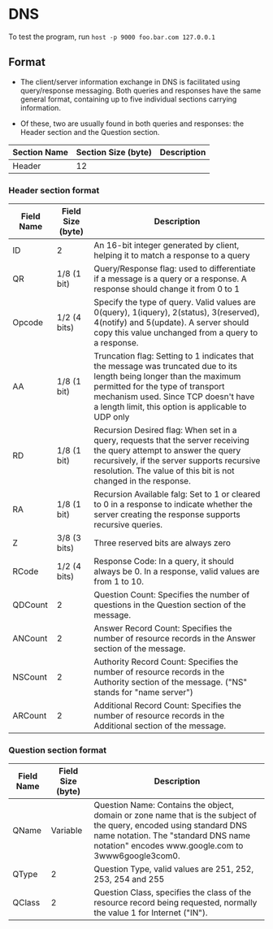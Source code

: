 # DNS

To test the program, run `host -p 9000 foo.bar.com 127.0.0.1`

## Format

* The client/server information exchange in DNS is facilitated using query/response messaging. Both queries and responses have the same general format, containing up to five individual sections carrying information.

* Of these, two are usually found in both queries and responses: the Header section and the Question section.

<table>
    <thead>
        <tr>
            <th>Section Name</th>
            <th>Section Size (byte)</th>
            <th>Description</th>
        </tr>
    </thead>
    <tbody>
        <tr>
            <td>Header</td>
            <td>12</td>
            <td></td>
        </tr>
    </tbody>
</table>

### Header section format

<table>
    <thead>
        <tr>
            <th>Field Name</th>
            <th>Field Size (byte)</th>
            <th>Description</th>
        </tr>
    </thead>
    <tbody>
        <tr>
            <td>ID</td>
            <td>2</td>
            <td>An 16-bit integer generated by client, helping it to match a response to a query</td>
        </tr>
        <tr>
            <td>QR</td>
            <td>1/8 (1 bit)</td>
            <td>Query/Response flag: used to differentiate if a message is a query or a response. A response should change it from 0 to 1</td>
        </tr>
        <tr>
            <td>Opcode</td>
            <td>1/2 (4 bits)</td>
            <td>
                Specify the type of query. Valid values are 0(query), 1(iquery), 2(status), 3(reserved), 4(notify) and 5(update).
                A server should copy this value unchanged from a query to a response.</td>
        </tr>
        <tr>
            <td>AA</td>
            <td>1/8 (1 bit)</td>
            <td>Truncation flag: Setting to 1 indicates that the message was truncated due to its length being longer than the maximum permitted for the type of transport mechanism used. Since TCP doesn't have a length limit, this option is applicable to UDP only</td>
        </tr>
        <tr>
            <td>RD</td>
            <td>1/8 (1 bit)</td>
            <td>Recursion Desired flag: When set in a query, requests that the server receiving the query attempt to answer the query recursively, if the server supports recursive resolution. The value of this bit is not changed in the response.</td>
        </tr>
        <tr>
            <td>RA</td>
            <td>1/8 (1 bit)</td>
            <td>Recursion Available falg: Set to 1 or cleared to 0 in a response to indicate whether the server creating the response supports recursive queries.</td>
        </tr>
        <tr>
            <td>Z</td>
            <td>3/8 (3 bits)</td>
            <td>Three reserved bits are always zero</td>
        </tr>
        <tr>
            <td>RCode</td>
            <td>1/2 (4 bits)</td>
            <td>Response Code: In a query, it should always be 0. In a response, valid values are from 1 to 10.</td>
        </tr>
        <tr>
            <td>QDCount</td>
            <td>2</td>
            <td>Question Count: Specifies the number of questions in the Question section of the message.</td>
        </tr>
        <tr>
            <td>ANCount</td>
            <td>2</td>
            <td>Answer Record Count: Specifies the number of resource records in the Answer section of the message.</td>
        </tr>
        <tr>
            <td>NSCount</td>
            <td>2</td>
            <td>Authority Record Count: Specifies the number of resource records in the Authority section of the message. ("NS" stands for "name server")</td>
        </tr>
        <tr>
            <td>ARCount</td>
            <td>2</td>
            <td>Additional Record Count: Specifies the number of resource records in the Additional section of the message.</td>
        </tr>
    </tbody>
</table>

### Question section format

<table>
    <thead>
        <tr>
            <th>Field Name</th>
            <th>Field Size (byte)</th>
            <th>Description</th>
        </tr>
    </thead>
    <tbody>
        <tr>
            <td>QName</td>
            <td>Variable</td>
            <td>
                Question Name: Contains the object, domain or zone name that is the subject of the query, encoded using standard DNS name notation.
                The "standard DNS name notation" encodes www.google.com to 3www6google3com0.
            </td>
        </tr>
        <tr>
            <td>QType</td>
            <td>2</td>
            <td>Question Type, valid values are 251, 252, 253, 254 and 255</td>
        </tr>
        <tr>
            <td>QClass</td>
            <td>2</td>
            <td>Question Class, specifies the class of the resource record being requested, normally the value 1 for Internet ("IN").</td>
        </tr>
    </tbody>
</table>